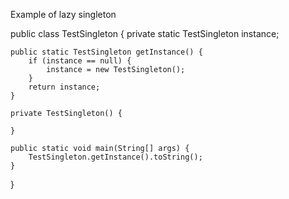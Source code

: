 Example of lazy singleton

public class TestSingleton {
	private static TestSingleton instance;

	public static TestSingleton getInstance() {
		if (instance == null) {
			instance = new TestSingleton();
		}
		return instance;
	}

	private TestSingleton() {

	}

	public static void main(String[] args) {
		TestSingleton.getInstance().toString();
	}
}
